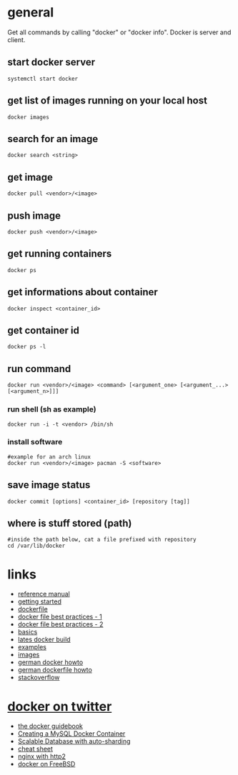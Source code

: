 # general

Get all commands by calling "docker" or "docker info".
Docker is server and client.

## start docker server

    systemctl start docker

## get list of images running on your local host

    docker images

## search for an image

    docker search <string>

## get image

    docker pull <vendor>/<image>

## push image

    docker push <vendor>/<image>

## get running containers

    docker ps

## get informations about container

    docker inspect <container_id>

## get container id

    docker ps -l

## run command

    docker run <vendor>/<image> <command> [<argument_one> [<argument_...> [<argument_n>]]]

### run shell (sh as example)

    docker run -i -t <vendor> /bin/sh

### install software

    #example for an arch linux
    docker run <vendor>/<image> pacman -S <software>

## save image status

    docker commit [options] <container_id> [repository [tag]]

## where is stuff stored (path)

    #inside the path below, cat a file prefixed with repository
    cd /var/lib/docker

# links

* [reference manual](http://docs.docker.io/en/latest/reference/)
* [getting started](https://www.docker.io/gettingstarted/)
* [dockerfile](https://www.docker.io/learn/dockerfile/)
* [docker file best practices - 1](http://crosbymichael.com/dockerfile-best-practices.html)
* [docker file best practices - 2](http://crosbymichael.com/dockerfile-best-practices-take-2.html)
* [basics](http://docs.docker.io/en/latest/use/basics/)
* [lates docker build](http://docs.docker.io/en/latest/terms/image/)
* [examples](http://docs.docker.io/en/latest/examples/)
* [images](http://index.docker.io/)
* [german docker howto](http://www.heise.de/developer/artikel/Anwendungen-mit-Docker-transportabel-machen-2127220.html)
* [german dockerfile howto](http://www.heise.de/developer/artikel/Mit-Docker-automatisiert-Anwendungscontainer-erstellen-2145030.html)
* [stackoverflow](http://stackoverflow.com/search?q=docker)
# [docker on twitter](http://twitter.com/getdocker/)
* [the docker guidebook](http://kencochrane.net/blog/2013/08/the-docker-guidebook/)
* [Creating a MySQL Docker Container](http://txt.fliglio.com/2013/11/creating-a-mysql-docker-container/)
* [Scalable Database with auto-sharding](https://crate.io/)
* [cheat sheet](https://ma.ttias.be/docker-cheat-sheet/)
* [nginx with http2](https://ma.ttias.be/run-nginx-proxy-docker-container-http2/)
* [docker on FreeBSD](https://wiki.freebsd.org/Docker)
